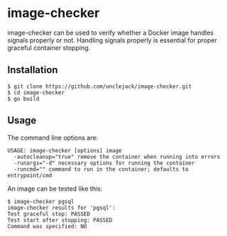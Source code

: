 image-checker
==============

image-checker can be used to verify whether a Docker image handles signals properly or not. Handling signals properly is essential for proper graceful container stopping.

Installation
------------

```
$ git clone https://github.com/unclejack/image-checker.git
$ cd image-checker
$ go build 
```

Usage
-----

The command line options are:
```
USAGE: image-checker [options] image
  -autocleanup="true" remove the container when running into errors
  -runargs="-d" necessary options for running the container
  -runcmd="" command to run in the container; defaults to entrypoint/cmd
```

An image can be tested like this:
```
$ image-checker pgsql
image-checker results for 'pgsql':
Test graceful stop: PASSED
Test start after stopping: PASSED
Command was specified: NO
```
